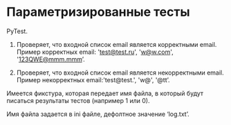 # Параметризированные тесты

PyTest.

1. Проверяет, что входной список email является корректными email. Пример корректных email: 'test@test.ru', 'w@w.com', '123QWE@mmm.mmm’.

2. Проверяет, что входной список email является некорректными email. Пример некорректных email:'test@test.', 'w@', '@tt’.

Имеется фикстура, которая передает имя файла, в который будут писаться результаты тестов (например 1 или 0). 

Имя файла задается в ini файле, дефолтное значение ‘log.txt’.

